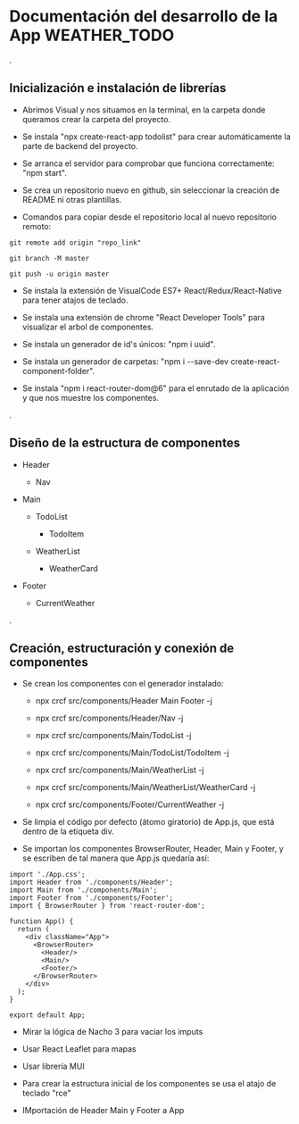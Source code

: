 # Documentación del desarrollo de la App WEATHER_TODO

.

## Inicialización e instalación de librerías

- Abrimos Visual y nos situamos en la terminal, en la carpeta donde queramos crear la carpeta del proyecto.

- Se instala "npx create-react-app todolist" para crear automáticamente la parte de backend del proyecto.

- Se arranca el servidor para comprobar que funciona correctamente: "npm start".

- Se crea un repositorio nuevo en github, sin seleccionar la creación de README ni otras plantillas.

- Comandos para copiar desde el repositorio local al nuevo repositorio remoto:
```
git remote add origin "repo_link"

git branch -M master

git push -u origin master
```

- Se instala la extensión de VisualCode ES7+ React/Redux/React-Native para tener atajos de teclado.

- Se instala una extensión de chrome "React Developer Tools" para visualizar el arbol de componentes.

- Se instala un generador de id's únicos: "npm i uuid".

- Se instala un generador de carpetas: "npm i --save-dev create-react-component-folder".

- Se instala "npm i react-router-dom@6" para el enrutado de la aplicación y que nos muestre los componentes.

.

## Diseño de la estructura de componentes

- Header

    - Nav

- Main

    - TodoList

        - TodoItem

    - WeatherList

        - WeatherCard

- Footer

    - CurrentWeather

.

## Creación, estructuración y conexión de componentes

- Se crean los componentes con el generador instalado:

    - npx crcf src/components/Header Main Footer -j

    - npx crcf src/components/Header/Nav -j

    - npx crcf src/components/Main/TodoList -j

    - npx crcf src/components/Main/TodoList/TodoItem -j

    - npx crcf src/components/Main/WeatherList -j

    - npx crcf src/components/Main/WeatherList/WeatherCard -j

    - npx crcf src/components/Footer/CurrentWeather -j


- Se limpia el código por defecto (átomo giratorio) de App.js, que está dentro de la etiqueta div.

- Se importan los componentes BrowserRouter, Header, Main y Footer, y se escriben de tal manera que App.js quedaría así:
```
import './App.css';
import Header from './components/Header';
import Main from './components/Main';
import Footer from './components/Footer';
import { BrowserRouter } from 'react-router-dom';

function App() {
  return (
    <div className="App">
      <BrowserRouter>
        <Header/>
        <Main/>
        <Footer/>
      </BrowserRouter>
    </div>
  );
}

export default App;
```






- Mirar la lógica de Nacho 3 para vaciar los imputs

- Usar React Leaflet para mapas

- Usar librería MUI

- Para crear la estructura inicial de los componentes se usa el atajo de teclado "rce"

- IMportación de Header Main y Footer a App